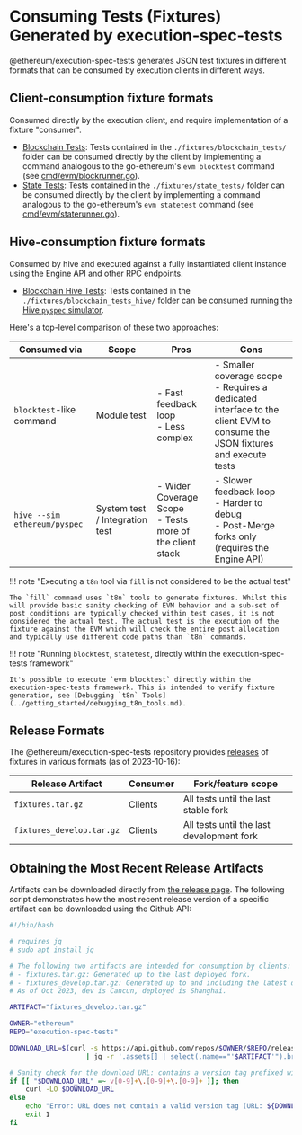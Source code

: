 # Consuming Tests (Fixtures) Generated by execution-spec-tests

@ethereum/execution-spec-tests generates JSON test fixtures in different formats that can be consumed by execution clients in different ways.

## Client-consumption fixture formats

Consumed directly by the execution client, and require implementation of a fixture "consumer".

- [Blockchain Tests](./blockchain_test.md): Tests contained in the `./fixtures/blockchain_tests/` folder can be consumed directly by the client by implementing a command analogous to the go-ethereum's `evm blocktest` command (see [cmd/evm/blockrunner.go](https://github.com/ethereum/go-ethereum/blob/509a64ffb9405942396276ae111d06f9bded9221/cmd/evm/blockrunner.go#L39)).
- [State Tests](./state_test.md): Tests contained in the `./fixtures/state_tests/` folder can be consumed directly by the client by implementing a command analogous to the go-ethereum's `evm statetest` command (see [cmd/evm/staterunner.go](https://github.com/ethereum/go-ethereum/blob/509a64ffb9405942396276ae111d06f9bded9221/cmd/evm/staterunner.go#L35)).

## Hive-consumption fixture formats

Consumed by hive and executed against a fully instantiated client instance using the Engine API and other RPC endpoints.

- [Blockchain Hive Tests](./blockchain_test_hive.md): Tests contained in the `./fixtures/blockchain_tests_hive/` folder can be consumed running the [Hive `pyspec` simulator](https://github.com/ethereum/hive/tree/master/simulators/ethereum/pyspec#readme).

Here's a top-level comparison of these two approaches:

| Consumed via | Scope | Pros | Cons |
| --- | --- | --- | --- |
| `blocktest`-like command | Module test | - Fast feedback loop<br/>- Less complex | - Smaller coverage scope<br/>- Requires a dedicated interface to the client EVM to consume the JSON fixtures and execute tests |
| `hive --sim ethereum/pyspec` | System test / Integration test | - Wider Coverage Scope<br/>- Tests more of the client stack | - Slower feedback loop<br/>- Harder to debug<br/>- Post-Merge forks only (requires the Engine API) |

!!! note "Executing a `t8n` tool via `fill` is not considered to be the actual test"

    The `fill` command uses `t8n` tools to generate fixtures. Whilst this will provide basic sanity checking of EVM behavior and a sub-set of post conditions are typically checked within test cases, it is not considered the actual test. The actual test is the execution of the fixture against the EVM which will check the entire post allocation and typically use different code paths than `t8n` commands.

!!! note "Running `blocktest`, `statetest`, directly within the execution-spec-tests framework"

    It's possible to execute `evm blocktest` directly within the execution-spec-tests framework. This is intended to verify fixture generation, see [Debugging `t8n` Tools](../getting_started/debugging_t8n_tools.md).

## Release Formats

The @ethereum/execution-spec-tests repository provides [releases](https://github.com/ethereum/execution-spec-tests/releases) of fixtures in various formats (as of 2023-10-16):

| Release Artifact               | Consumer | Fork/feature scope |
| ------------------------------ | -------- | ------------------ |
| `fixtures.tar.gz`              | Clients  | All tests until the last stable fork | "Must pass" |
| `fixtures_develop.tar.gz`      | Clients  | All tests until the last development fork |

## Obtaining the Most Recent Release Artifacts

Artifacts can be downloaded directly from [the release page](https://github.com/ethereum/execution-spec-tests/releases). The following script demonstrates how the most recent release version of a specific artifact can be downloaded using the Github API:

```bash
#!/bin/bash

# requires jq
# sudo apt install jq

# The following two artifacts are intended for consumption by clients:
# - fixtures.tar.gz: Generated up to the last deployed fork.
# - fixtures_develop.tar.gz: Generated up to and including the latest dev fork.
# As of Oct 2023, dev is Cancun, deployed is Shanghai.

ARTIFACT="fixtures_develop.tar.gz"  

OWNER="ethereum"
REPO="execution-spec-tests"

DOWNLOAD_URL=$(curl -s https://api.github.com/repos/$OWNER/$REPO/releases/latest \
                   | jq -r '.assets[] | select(.name=="'$ARTIFACT'").browser_download_url')

# Sanity check for the download URL: contains a version tag prefixed with "v"
if [[ "$DOWNLOAD_URL" =~ v[0-9]+\.[0-9]+\.[0-9]+ ]]; then
    curl -LO $DOWNLOAD_URL
else
    echo "Error: URL does not contain a valid version tag (URL: ${DOWNLOAD_URL})."
    exit 1
fi
```
